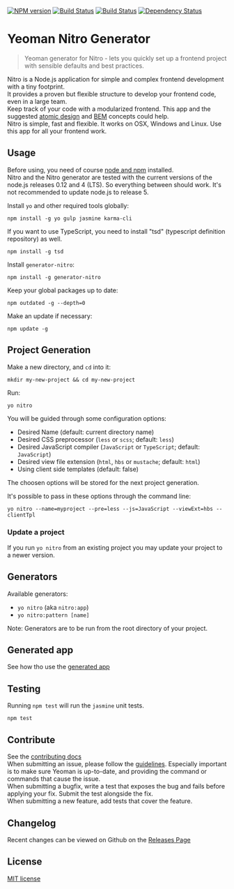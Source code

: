 [![NPM version][npm-image]][npm-url] [![Build Status][travis-image]][travis-url] [![Build Status][appveyor-image]][appveyor-url] [![Dependency Status][daviddm-image]][daviddm-url]

# Yeoman Nitro Generator

> Yeoman generator for Nitro - lets you quickly set up a frontend project with sensible defaults and best practices.

Nitro is a Node.js application for simple and complex frontend development with a tiny footprint.  
It provides a proven but flexible structure to develop your frontend code, even in a large team.  
Keep track of your code with a modularized frontend. This app and the suggested [atomic design](http://bradfrost.com/blog/post/atomic-web-design/) and [BEM](https://en.bem.info/method/definitions/) concepts could help.  
Nitro is simple, fast and flexible. It works on OSX, Windows and Linux. Use this app for all your frontend work.

## Usage

Before using, you need of course [node and npm](https://nodejs.org/) installed.  
Nitro and the Nitro generator are tested with the current versions of the node.js releases 0.12 and 4 (LTS). So everything between should work.
It's not recommended to update node.js to release 5.

Install `yo` and other required tools globally:

    npm install -g yo gulp jasmine karma-cli

If you want to use TypeScript, you need to install "tsd" (typescript definition repository) as well.

    npm install -g tsd

Install `generator-nitro`:

    npm install -g generator-nitro

Keep your global packages up to date:

    npm outdated -g --depth=0

Make an update if necessary:

    npm update -g

## Project Generation

Make a new directory, and `cd` into it:

    mkdir my-new-project && cd my-new-project

Run:

    yo nitro

You will be guided through some configuration options:

* Desired Name (default: current directory name)
* Desired CSS preprocessor (`less` or `scss`; default: `less`)
* Desired JavaScript compiler (`JavaScript` or `TypeScript`; default: `JavaScript`)
* Desired view file extension (`html`, `hbs` or `mustache`; default: `html`)
* Using client side templates (default: false)

The choosen options will be stored for the next project generation.

It's possible to pass in these options through the command line:

    yo nitro --name=myproject --pre=less --js=JavaScript --viewExt=hbs --clientTpl

### Update a project

If you run `yo nitro` from an existing project you may update your project to a newer version.

## Generators

Available generators:

* `yo nitro` (aka `nitro:app`)
* `yo nitro:pattern [name]`

Note: Generators are to be run from the root directory of your project.

## Generated app

See how tho use the [generated app](app/templates/project/docs/nitro.md)

## Testing

Running `npm test` will run the `jasmine` unit tests.

    npm test

## Contribute

See the [contributing docs](https://github.com/yeoman/yeoman/blob/master/contributing.md)  
When submitting an issue, please follow the [guidelines](https://github.com/yeoman/yeoman/blob/master/contributing.md#issue-submission). Especially important is to make sure Yeoman is up-to-date, and providing the command or commands that cause the issue.  
When submitting a bugfix, write a test that exposes the bug and fails before applying your fix. Submit the test alongside the fix.  
When submitting a new feature, add tests that cover the feature.

## Changelog

Recent changes can be viewed on Github on the [Releases Page](https://github.com/namics/generator-nitro/releases)

## License

[MIT license](http://opensource.org/licenses/MIT)


[npm-image]: https://badge.fury.io/js/generator-nitro.svg
[npm-url]: https://npmjs.org/package/generator-nitro
[travis-image]: https://travis-ci.org/namics/generator-nitro.svg?branch=master
[travis-url]: https://travis-ci.org/namics/generator-nitro
[appveyor-image]: https://ci.appveyor.com/api/projects/status/w3sl7cglwwcb0f3a/branch/master?svg=true
[appveyor-url]: https://ci.appveyor.com/project/ernscht/generator-nitro/branch/master
[daviddm-image]: https://david-dm.org/namics/generator-nitro.svg?theme=shields.io
[daviddm-url]: https://david-dm.org/namics/generator-nitro

